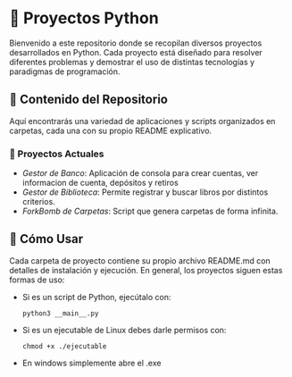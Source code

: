 # 📌 Proyectos Python

Bienvenido a este repositorio donde se recopilan diversos proyectos desarrollados en Python. Cada proyecto está diseñado para resolver diferentes problemas y demostrar el uso de distintas tecnologías y paradigmas de programación.

## 🚀 Contenido del Repositorio

Aquí encontrarás una variedad de aplicaciones y scripts organizados en carpetas, cada una con su propio README explicativo.

### 📂 Proyectos Actuales

- _Gestor de Banco_: Aplicación de consola para crear cuentas, ver informacion de cuenta, depósitos y retiros
- _Gestor de Biblioteca_: Permite registrar y buscar libros por distintos criterios.
- _ForkBomb de Carpetas_: Script que genera carpetas de forma infinita.

## 📖 Cómo Usar

Cada carpeta de proyecto contiene su propio archivo README.md con detalles de instalación y ejecución. En general, los proyectos siguen estas formas de uso:

- Si es un script de Python, ejecútalo con:

  ```
  python3 __main__.py
  ```

- Si es un ejecutable de Linux debes darle permisos con:

  ```
  chmod +x ./ejecutable
  ```

- En windows simplemente abre el .exe

